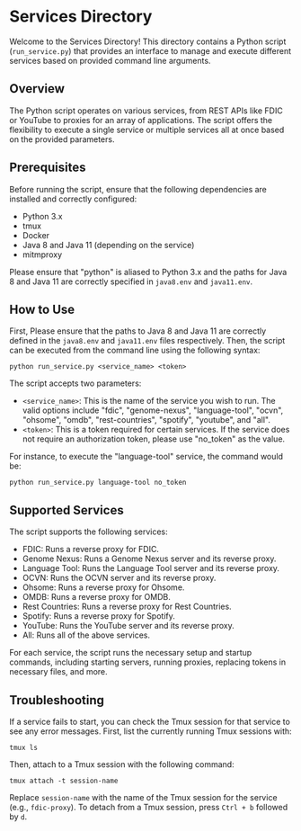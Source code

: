 # Services Directory

Welcome to the Services Directory! This directory contains a Python script (`run_service.py`) that provides an interface to manage and execute different services based on provided command line arguments.

## Overview

The Python script operates on various services, from REST APIs like FDIC or YouTube to proxies for an array of applications. The script offers the flexibility to execute a single service or multiple services all at once based on the provided parameters.
## Prerequisites

Before running the script, ensure that the following dependencies are installed and correctly configured:

- Python 3.x
- tmux
- Docker
- Java 8 and Java 11 (depending on the service)
- mitmproxy

Please ensure that "python" is aliased to Python 3.x and the paths for Java 8 and Java 11 are correctly specified in `java8.env` and `java11.env`.

## How to Use

First, Please ensure that the paths to Java 8 and Java 11 are correctly defined in the `java8.env` and `java11.env` files respectively. Then, the script can be executed from the command line using the following syntax:

```
python run_service.py <service_name> <token>
```

The script accepts two parameters:

- `<service_name>`: This is the name of the service you wish to run. The valid options include "fdic", "genome-nexus", "language-tool", "ocvn", "ohsome", "omdb", "rest-countries", "spotify", "youtube", and "all".
- `<token>`: This is a token required for certain services. If the service does not require an authorization token, please use "no_token" as the value.

For instance, to execute the "language-tool" service, the command would be:

```
python run_service.py language-tool no_token
```

## Supported Services

The script supports the following services:

- FDIC: Runs a reverse proxy for FDIC.
- Genome Nexus: Runs a Genome Nexus server and its reverse proxy.
- Language Tool: Runs the Language Tool server and its reverse proxy.
- OCVN: Runs the OCVN server and its reverse proxy.
- Ohsome: Runs a reverse proxy for Ohsome.
- OMDB: Runs a reverse proxy for OMDB.
- Rest Countries: Runs a reverse proxy for Rest Countries.
- Spotify: Runs a reverse proxy for Spotify.
- YouTube: Runs the YouTube server and its reverse proxy.
- All: Runs all of the above services.

For each service, the script runs the necessary setup and startup commands, including starting servers, running proxies, replacing tokens in necessary files, and more.

## Troubleshooting

If a service fails to start, you can check the Tmux session for that service to see any error messages. First, list the currently running Tmux sessions with:

```
tmux ls
```

Then, attach to a Tmux session with the following command:

```
tmux attach -t session-name
```

Replace `session-name` with the name of the Tmux session for the service (e.g., `fdic-proxy`). To detach from a Tmux session, press `Ctrl + b` followed by `d`.

